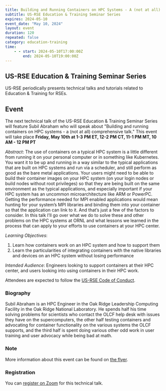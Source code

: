 ```yaml
---
title: Building and Running Containers on HPC Systems - A (not at all) Comprehensive Talk
subtitle: US-RSE Education & Training Seminar Series
expires: 2024-05-10
event_date: "May 10, 2024"
layout: event
duration: 120
repeated: false
category: education-training
time:
    - - start: 2024-05-10T17:00:00Z
        end: 2024-05-10T19:00:00Z
---
```


## US-RSE Education & Training Seminar Series

US-RSE periodically presents technical talks and tutorials related to Education & Training for RSEs.

## Event

The next technical talk of the US-RSE Education & Training Seminar Series will feature Subil Abraham who will speak about "Building and running containers on HPC systems - a (not at all) comprehensive talk."
This event will take place **Friday, May 10th at 1-3 PM ET, 12-2 PM CT, 11-1 PM MT, 10 AM - 12 PM PT**

*Abstract*: The use of containers on a typical HPC system is a little different from running it on your personal computer or in something like Kubernetes. You want it to be up and running in a way similar to the typical applications that are built on HPC systems and run via a scheduler, and still perform as good as the bare metal applications. Your users might need to be able to build their container images on your HPC system (on your login nodes or build nodes without root privileges) so that they are being built on the same environment as the typical applications, and especially important if your HPC system has an uncommon microarchitecture like ARM or PowerPC. Getting the performance needed for MPI enabled applications would mean hunting for your system’s MPI libraries and binding them into your container so that the application can link to it. And that’s just a few of the factors to consider. In this talk I’ll go over what we do to solve these and other problems on the HPC systems at ORNL and what lessons we learned in the process that can apply to your efforts to use containers at your HPC center.

*Learning Objectives*: 
1. Learn how containers work on an HPC system and how to support them
1. Learn the particularities of integrating containers with the native libraries and devices on an HPC system without losing performance

*Intended Audience*: Engineers looking to support containers at their HPC center, and users looking into using containers in their HPC work.


Attendees are expected to follow the [US-RSE Code of Conduct](https://us-rse.org/about/code-of-conduct/).

### Biography

Subil Abraham is an HPC Engineer in the Oak Ridge Leadership Computing Facility in the Oak Ridge National Laboratory. He spends half his time solving problems for scientists who contact the OLCF help desk with issues they have on the supercomputers, the other half testing containers and advocating for container functionality on the various systems the OLCF supports, and the third half is spent doing various other odd work in user training and user advocacy while being bad at math.

### Note

More information about this event can be found on [the flyer](https://drive.google.com/file/d/1_fEsaha4ged7TxWJGWmVYYy0d3DB_j7O).

### Registration

You can [register on Zoom](https://mit.zoom.us/meeting/register/tJAqcuuuqD4oGdBu6MCy5MQv8JUC6tMA2nL_) for this technical talk.
